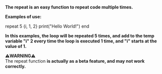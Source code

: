 **The repeat is an easy function to repeat code multiple times.**

**Examples of use:**

repeat 5 {i, 1, 2}
print("Hello World!")
end

**In this examples, the loop will be repeated 5 times, and add to the temp variable "i" 2 every time the loop is executed 1 time, and "i" starts at the value of 1.**

⚠️**WARNING**⚠️\
The repeat function **is actually as a beta feature, and may not work correctly.**
